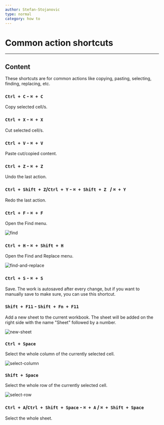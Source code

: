 ```yaml
---
author: Stefan-Stojanovic
type: normal
category: how to
---
```


# Common action shortcuts


---

## Content

These shortcuts are for common actions like copying, pasting, selecting, finding, replacing, etc.

### `Ctrl + C` - `⌘ + C`

Copy selected cell/s.

### `Ctrl + X` - `⌘ + X`

Cut selected cell/s.

### `Ctrl + V` - `⌘ + V`

Paste cut/copied content.

### `Ctrl + Z` - `⌘ + Z`

Undo the last action.

### `Ctrl + Shift + Z`/`Ctrl + Y` - `⌘ + Shift + Z ` / `⌘ + Y`

Redo the last action.

### `Ctrl + F` - `⌘ + F`

Open the Find menu.

![find](https://img.enkipro.com/68f1201cf3feb3198f21b6c804c8bc5d.gif)

### `Ctrl + H` - `⌘ + Shift + H`

Open the Find and Replace menu.

![find-and-replace](https://img.enkipro.com/b5e7877e787f143251ec72bf7e1b6eb0.gif)

### `Ctrl + S` - `⌘ + S`

Save. The work is autosaved after every change, but if you want to manually save to make sure, you can use this shortcut.

### `Shift + F11` - `Shift + Fn + F11`

Add a new sheet to the current workbook. The sheet will be added on the right side with the name "Sheet" followed by a number. 

![new-sheet](https://img.enkipro.com/0e66cb5e0ce44ec0bf5a93d49621d56b.gif)

### `Ctrl + Space`

Select the whole column of the currently selected cell.

![select-column](https://img.enkipro.com/13904ceeb0117f20e57b0aa60b88ce0d.gif)

### `Shift + Space`

Select the whole row of the currently selected cell.

![select-row](https://img.enkipro.com/797ccc5f152a6f0d8d2034778f8d0699.gif)

### `Ctrl + A`/`Ctrl + Shift + Space` - `⌘ + A` / `⌘ + Shift + Space`

Select the whole sheet.
